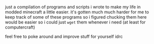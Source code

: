 just a compilation of programs and scripts i wrote to make my life in modded minecraft a little easier.
it's gotten much much harder for me to keep track of some of these programs so i figured chucking them here would be easier so i could just `wget` them whenever i need (at least for computercraft)

feel free to poke around and improve stuff for yourself idrc

